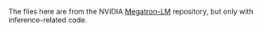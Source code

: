 The files here are from the NVIDIA [Megatron-LM](https://github.com/NVIDIA/Megatron-LM) repository, but only with inference-related code.
